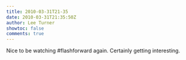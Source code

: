 ```yaml
---
title: 2010-03-31T21-35
date: 2010-03-31T21:35:50Z
author: Lee Turner
showtoc: false
comments: true
---
```


Nice to be watching #flashforward again. Certainly getting interesting.

